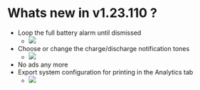 # Whats new in v1.23.110 ?
* Loop the full battery alarm until dismissed
  * ![](https://github.com/medhachaitanya/Pure-Battery-Analytics/blob/master/v1.23.110/2.PNG)
* Choose or change the charge/discharge notification tones
  * ![](https://github.com/medhachaitanya/Pure-Battery-Analytics/blob/master/v1.23.110/1.PNG)
* No ads any more
* Export system configuration for printing in the Analytics tab
  * ![](https://github.com/medhachaitanya/Pure-Battery-Analytics/blob/master/v1.23.110/3.PNG)
